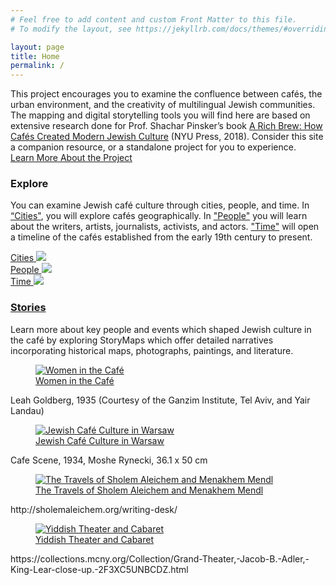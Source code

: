 ```yaml
---
# Feel free to add content and custom Front Matter to this file.
# To modify the layout, see https://jekyllrb.com/docs/themes/#overriding-theme-defaults

layout: page
title: Home
permalink: /
---
```

<div class="about-section">
  <!-- <div class='wrapper'> -->
      <p class='section-description'>This project encourages you to examine the confluence between cafés, the urban environment, and the creativity of multilingual Jewish communities. The mapping and digital storytelling tools you will find here are based on extensive research done for Prof. Shachar Pinsker’s book <a href='https://nyupress.org/9781479874385/a-rich-brew/' class='book-title-link' id='title-link' target='blank'>A Rich Brew: How Cafés Created Modern Jewish Culture</a> (NYU Press, 2018). Consider this site a companion resource, or a standalone project for you to experience.
      <br />
        <a href='{{ "/about/" | relative_url }}' class='homepage-call-to-action'>Learn More About the Project</a>
      </p>
  <!-- </div> -->
</div>
<div>
  <h3 class='section-title'>Explore</h3>
    <!-- </div>
    <div class="explore-col"> -->
    <p>You can examine Jewish café culture through cities, people, and time. In <a class="explore-page-link" href='{{ "/cities/" | relative_url }}'>“Cities"</a>, you will explore cafés geographically. In <a class="explore-page-link" href='{{ "/people/" | relative_url }}'>"People"</a> you will learn about the writers, artists, journalists, activists, and actors. <a class="explore-page-link" href='{{ "/time/" | relative_url }}'>"Time"</a> will open a timeline of the cafés established from the early 19th century to present.</p>
</div>
<div class="explore-col-wrapper">
  <div class="explore-col">
    <a class="explore-page-link" href='{{ "/cities/" | relative_url }}'>Cities
    <img class="explore-element-image" src='{{site.baseurl}}/images/explore-cities.jpg'></a>
  </div>
  <div class="explore-col">
    <a class="explore-page-link" href='{{ "/people/" | relative_url }}'>People
    <img class="explore-element-image" src='{{site.baseurl}}/images/explore-people-bg-edited.jpg'></a> 
  </div>
  <div class="explore-col">
    <a class="explore-page-link" href='{{ "/time/" | relative_url }}'>Time
    <img class="explore-element-image" src='{{site.baseurl}}/images/ny_illustration.jpg'></a>
  </div>
</div>
<div>
  <h3 class='section-title'><a href='{{ "/stories/" | relative_url }}'>Stories</a></h3>
  <p>Learn more about key people and events which shaped Jewish culture in the café by exploring StoryMaps which offer detailed narratives incorporating historical maps, photographs, paintings, and literature.</p>
</div>
<div class="story-col-wrapper">
  <div class="story-col">
   <a class="story-page-link" href='{{ "/women-cafe-story.html" | relative_url }}'>
    <figure>
      <img class="story-element-image" src='{{site.baseurl}}/images/stories/women.png' alt="Women in the Café">
          <figcaption>Women in the Café</figcaption>
    </figure></a>
    <div class='source-credit'>Leah Goldberg, 1935 (Courtesy of the Ganzim Institute, Tel Aviv, and Yair Landau)</div>
  </div>
  <div class="story-col">
    <a class="story-page-link" href='{{ "/warsaw-story.html" | relative_url }}'>
      <figure>
        <img class="story-element-image" src='{{site.baseurl}}/images/stories/warsaw.jpg' alt="Jewish Café Culture in Warsaw">
        <figcaption>Jewish Café Culture in Warsaw</figcaption>
      </figure></a>
    <div class='source-credit'>Cafe Scene, 1934, Moshe Rynecki, 36.1 x 50 cm</div>
  </div>
  <div class="story-col">
    <a class="story-page-link" href='{{ "/sholem-story.html" | relative_url }}'>
      <figure>
        <img class="story-element-image" src='{{site.baseurl}}/images/stories/sholem.jpg' alt="The Travels of Sholem Aleichem and Menakhem Mendl">
        <figcaption>The Travels of Sholem Aleichem and Menakhem Mendl</figcaption>
      </figure></a>
    <div class='source-credit'>http://sholemaleichem.org/writing-desk/</div>
  </div>
  <div class="story-col">
    <a class="story-page-link" href='{{ "/yiddish-story.html" | relative_url }}'>
      <figure>
        <img class="story-element-image" src='{{site.baseurl}}/images/stories/cabaret.jpg' alt="Yiddish Theater and Cabaret">
        <figcaption>Yiddish Theater and Cabaret</figcaption>
      </figure></a>
    <div class='source-credit'>https://collections.mcny.org/Collection/Grand-Theater,-Jacob-B.-Adler,-King-Lear-close-up.-2F3XC5UNBCDZ.html</div>
  </div>
</div>
